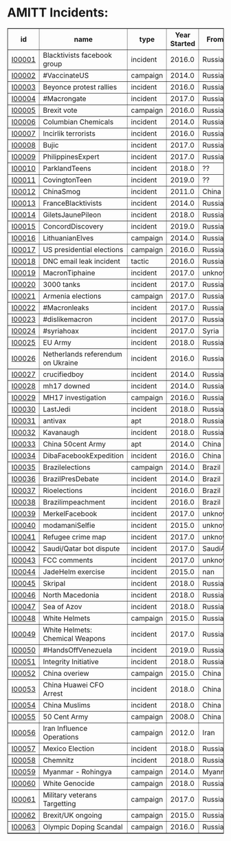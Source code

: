 # AMITT Incidents:

<table border="1">
<tr>
<th>id</th><th>name</th><th>type</th><th>Year Started</th><th>From country</th><th>To country</th><th>Found via</th></tr>

<tr><td><a href="incidents/I00001.md">I00001</a></td><td>Blacktivists facebook group</td><td>incident</td><td>2016.0</td><td>Russia</td><td>USA</td><td>nan</td></tr>

<tr><td><a href="incidents/I00002.md">I00002</a></td><td>#VaccinateUS</td><td>campaign</td><td>2014.0</td><td>Russia</td><td>World</td><td>nan</td></tr>

<tr><td><a href="incidents/I00003.md">I00003</a></td><td>Beyonce protest rallies</td><td>incident</td><td>2016.0</td><td>Russia</td><td>USA</td><td>nan</td></tr>

<tr><td><a href="incidents/I00004.md">I00004</a></td><td>#Macrongate</td><td>incident</td><td>2017.0</td><td>Russia</td><td>France</td><td>nan</td></tr>

<tr><td><a href="incidents/I00005.md">I00005</a></td><td>Brexit vote</td><td>campaign</td><td>2016.0</td><td>Russia</td><td>UK</td><td>nan</td></tr>

<tr><td><a href="incidents/I00006.md">I00006</a></td><td>Columbian Chemicals</td><td>incident</td><td>2014.0</td><td>Russia</td><td>USA</td><td>nan</td></tr>

<tr><td><a href="incidents/I00007.md">I00007</a></td><td>Incirlik terrorists</td><td>incident</td><td>2016.0</td><td>Russia</td><td>USA</td><td>nan</td></tr>

<tr><td><a href="incidents/I00008.md">I00008</a></td><td>Bujic</td><td>incident</td><td>2017.0</td><td>Russia</td><td>Serbia</td><td>nan</td></tr>

<tr><td><a href="incidents/I00009.md">I00009</a></td><td>PhilippinesExpert</td><td>incident</td><td>2017.0</td><td>Russia</td><td>Philippines</td><td>nan</td></tr>

<tr><td><a href="incidents/I00010.md">I00010</a></td><td>ParklandTeens</td><td>incident</td><td>2018.0</td><td>??</td><td>USA</td><td>nan</td></tr>

<tr><td><a href="incidents/I00011.md">I00011</a></td><td>CovingtonTeen</td><td>incident</td><td>2019.0</td><td>??</td><td>USA</td><td>nan</td></tr>

<tr><td><a href="incidents/I00012.md">I00012</a></td><td>ChinaSmog</td><td>incident</td><td>2011.0</td><td>China</td><td>China</td><td>nan</td></tr>

<tr><td><a href="incidents/I00013.md">I00013</a></td><td>FranceBlacktivists</td><td>incident</td><td>2014.0</td><td>Russia</td><td>France</td><td>nan</td></tr>

<tr><td><a href="incidents/I00014.md">I00014</a></td><td>GiletsJaunePileon</td><td>incident</td><td>2018.0</td><td>Russia</td><td>France</td><td>nan</td></tr>

<tr><td><a href="incidents/I00015.md">I00015</a></td><td>ConcordDiscovery</td><td>incident</td><td>2019.0</td><td>Russia</td><td>USA</td><td>nan</td></tr>

<tr><td><a href="incidents/I00016.md">I00016</a></td><td>LithuanianElves</td><td>campaign</td><td>2014.0</td><td>Russia</td><td>Lithuania</td><td>nan</td></tr>

<tr><td><a href="incidents/I00017.md">I00017</a></td><td>US presidential elections</td><td>campaign</td><td>2016.0</td><td>Russia</td><td>USA</td><td>OII</td></tr>

<tr><td><a href="incidents/I00018.md">I00018</a></td><td>DNC email leak incident</td><td>tactic</td><td>2016.0</td><td>Russia</td><td>USA</td><td>OII</td></tr>

<tr><td><a href="incidents/I00019.md">I00019</a></td><td>MacronTiphaine</td><td>incident</td><td>2017.0</td><td>unknown</td><td>France</td><td>OII</td></tr>

<tr><td><a href="incidents/I00020.md">I00020</a></td><td>3000 tanks</td><td>incident</td><td>2017.0</td><td>Russia</td><td>World</td><td>OII</td></tr>

<tr><td><a href="incidents/I00021.md">I00021</a></td><td>Armenia elections</td><td>campaign</td><td>2017.0</td><td>Russia</td><td>Armenia</td><td>OII</td></tr>

<tr><td><a href="incidents/I00022.md">I00022</a></td><td>#Macronleaks</td><td>incident</td><td>2017.0</td><td>Russia</td><td>France</td><td>OII</td></tr>

<tr><td><a href="incidents/I00023.md">I00023</a></td><td>#dislikemacron</td><td>incident</td><td>2017.0</td><td>Russia</td><td>France</td><td>OII</td></tr>

<tr><td><a href="incidents/I00024.md">I00024</a></td><td>#syriahoax</td><td>incident</td><td>2017.0</td><td>Syria</td><td>USA</td><td>OII</td></tr>

<tr><td><a href="incidents/I00025.md">I00025</a></td><td>EU Army</td><td>incident</td><td>2018.0</td><td>Russia</td><td>EU</td><td>OII</td></tr>

<tr><td><a href="incidents/I00026.md">I00026</a></td><td>Netherlands referendum on Ukraine</td><td>incident</td><td>2016.0</td><td>Russia</td><td>Netherlands</td><td>OII</td></tr>

<tr><td><a href="incidents/I00027.md">I00027</a></td><td>crucifiedboy</td><td>incident</td><td>2014.0</td><td>Russia</td><td>Ukraine</td><td>OII</td></tr>

<tr><td><a href="incidents/I00028.md">I00028</a></td><td>mh17 downed</td><td>incident</td><td>2014.0</td><td>Russia</td><td>Ukraine</td><td>OII</td></tr>

<tr><td><a href="incidents/I00029.md">I00029</a></td><td>MH17 investigation</td><td>campaign</td><td>2016.0</td><td>Russia</td><td>Ukraine</td><td>OII</td></tr>

<tr><td><a href="incidents/I00030.md">I00030</a></td><td>LastJedi</td><td>incident</td><td>2018.0</td><td>Russia</td><td>World</td><td>OII</td></tr>

<tr><td><a href="incidents/I00031.md">I00031</a></td><td>antivax</td><td>apt</td><td>2018.0</td><td>Russia</td><td>World</td><td>OII</td></tr>

<tr><td><a href="incidents/I00032.md">I00032</a></td><td>Kavanaugh</td><td>incident</td><td>2018.0</td><td>Russia</td><td>USA</td><td>OII</td></tr>

<tr><td><a href="incidents/I00033.md">I00033</a></td><td>China 50cent Army</td><td>apt</td><td>2014.0</td><td>China</td><td>China</td><td>OII</td></tr>

<tr><td><a href="incidents/I00034.md">I00034</a></td><td>DibaFacebookExpedition</td><td>incident</td><td>2016.0</td><td>China</td><td>Taiwan</td><td>OII</td></tr>

<tr><td><a href="incidents/I00035.md">I00035</a></td><td>Brazilelections</td><td>campaign</td><td>2014.0</td><td>Brazil</td><td>Brazil</td><td>OII</td></tr>

<tr><td><a href="incidents/I00036.md">I00036</a></td><td>BrazilPresDebate</td><td>incident</td><td>2014.0</td><td>Brazil</td><td>Brazil</td><td>OII</td></tr>

<tr><td><a href="incidents/I00037.md">I00037</a></td><td>Rioelections</td><td>incident</td><td>2016.0</td><td>Brazil</td><td>Brazil</td><td>OII</td></tr>

<tr><td><a href="incidents/I00038.md">I00038</a></td><td>Brazilimpeachment</td><td>incident</td><td>2016.0</td><td>Brazil</td><td>Brazil</td><td>OII</td></tr>

<tr><td><a href="incidents/I00039.md">I00039</a></td><td>MerkelFacebook</td><td>incident</td><td>2017.0</td><td>unknown</td><td>Germany</td><td>OII</td></tr>

<tr><td><a href="incidents/I00040.md">I00040</a></td><td>modamaniSelfie</td><td>incident</td><td>2015.0</td><td>unknown</td><td>Germany</td><td>OII</td></tr>

<tr><td><a href="incidents/I00041.md">I00041</a></td><td>Refugee crime map</td><td>incident</td><td>2017.0</td><td>unknown</td><td>Germany</td><td>OII</td></tr>

<tr><td><a href="incidents/I00042.md">I00042</a></td><td>Saudi/Qatar bot dispute</td><td>incident</td><td>2017.0</td><td>SaudiArabia</td><td>Qatar</td><td>MIS</td></tr>

<tr><td><a href="incidents/I00043.md">I00043</a></td><td>FCC comments</td><td>incident</td><td>2017.0</td><td>unknown</td><td>USA</td><td>MIS</td></tr>

<tr><td><a href="incidents/I00044.md">I00044</a></td><td>JadeHelm exercise</td><td>incident</td><td>2015.0</td><td>nan</td><td>USA</td><td>MIS</td></tr>

<tr><td><a href="incidents/I00045.md">I00045</a></td><td>Skripal</td><td>incident</td><td>2018.0</td><td>Russia</td><td>UK</td><td>nan</td></tr>

<tr><td><a href="incidents/I00046.md">I00046</a></td><td>North Macedonia</td><td>incident</td><td>2018.0</td><td>Russia</td><td>Macedonia</td><td>nan</td></tr>

<tr><td><a href="incidents/I00047.md">I00047</a></td><td>Sea of Azov</td><td>incident</td><td>2018.0</td><td>Russia</td><td>World</td><td>nan</td></tr>

<tr><td><a href="incidents/I00048.md">I00048</a></td><td>White Helmets</td><td>campaign</td><td>2015.0</td><td>Russia</td><td>World</td><td>nan</td></tr>

<tr><td><a href="incidents/I00049.md">I00049</a></td><td>White Helmets: Chemical Weapons</td><td>incident</td><td>2017.0</td><td>Russia</td><td>World</td><td>nan</td></tr>

<tr><td><a href="incidents/I00050.md">I00050</a></td><td>#HandsOffVenezuela</td><td>incident</td><td>2019.0</td><td>Russia</td><td>World</td><td>nan</td></tr>

<tr><td><a href="incidents/I00051.md">I00051</a></td><td>Integrity Initiative</td><td>incident</td><td>2018.0</td><td>Russia</td><td>World</td><td>nan</td></tr>

<tr><td><a href="incidents/I00052.md">I00052</a></td><td>China overiew</td><td>campaign</td><td>2015.0</td><td>China</td><td>World</td><td>nan</td></tr>

<tr><td><a href="incidents/I00053.md">I00053</a></td><td>China Huawei CFO Arrest</td><td>incident</td><td>2018.0</td><td>China</td><td>World</td><td>nan</td></tr>

<tr><td><a href="incidents/I00054.md">I00054</a></td><td>China Muslims</td><td>incident</td><td>2018.0</td><td>China</td><td>World</td><td>nan</td></tr>

<tr><td><a href="incidents/I00055.md">I00055</a></td><td>50 Cent Army</td><td>campaign</td><td>2008.0</td><td>China</td><td>World</td><td>nan</td></tr>

<tr><td><a href="incidents/I00056.md">I00056</a></td><td>Iran Influence Operations</td><td>campaign</td><td>2012.0</td><td>Iran</td><td>World</td><td>nan</td></tr>

<tr><td><a href="incidents/I00057.md">I00057</a></td><td>Mexico Election</td><td>incident</td><td>2018.0</td><td>Russia/domestic</td><td>Mexico</td><td>nan</td></tr>

<tr><td><a href="incidents/I00058.md">I00058</a></td><td>Chemnitz</td><td>incident</td><td>2018.0</td><td>Russia</td><td>Germany</td><td>nan</td></tr>

<tr><td><a href="incidents/I00059.md">I00059</a></td><td>Myanmar - Rohingya </td><td>campaign</td><td>2014.0</td><td>Myanmar</td><td>Myanmar</td><td>nan</td></tr>

<tr><td><a href="incidents/I00060.md">I00060</a></td><td>White Genocide</td><td>campaign</td><td>2018.0</td><td>Russia</td><td>World</td><td>nan</td></tr>

<tr><td><a href="incidents/I00061.md">I00061</a></td><td>Military veterans Targetting</td><td>campaign</td><td>2017.0</td><td>Russia</td><td>US</td><td>nan</td></tr>

<tr><td><a href="incidents/I00062.md">I00062</a></td><td>Brexit/UK ongoing</td><td>campaign</td><td>2015.0</td><td>Russia/domestic</td><td>UK</td><td>nan</td></tr>

<tr><td><a href="incidents/I00063.md">I00063</a></td><td>Olympic Doping Scandal</td><td>campaign</td><td>2016.0</td><td>Russia</td><td>World</td><td>nan</td></tr>
</table>
